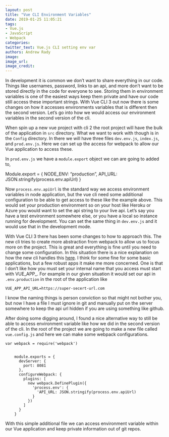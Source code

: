 ```yaml
---
layout: post
title: "Vue CLI Environment Variables"
date: 2019-01-25 11:05:21
tags:
- Vue.js
- JavaScript
- Webpack
categories:
twitter_text: Vue.js CLI setting env var
authors: Andrew Rady
image:
image_url:
image_credit:
---
```


In development it is common we don’t want to share everything in our code. Things like usernames, password, links to an api, and more don’t want to be stored directly in the code for everyone to see. Storing them in environment variables is one of the easiest ways keep them private and have our code still access these important strings. With Vue CLI 3 out now there is some changes on how it accesses environments variables that is different then the second version. Let’s go into how we would access our environment variables in the second version of the cli.

When spin up a new vue project with cli 2 the root project will have the bulk of the application in `src` directory. What we want to work with though is in the `Config` directory. In there we will have three files `dev.env.js`, `index.js`, and `prod.env.js`. Here we can set up the access for webpack to allow our Vue application to access these. 

In `prod.env.js` we have a `module.export` object we can are going to added to,

Module.export = {
  NODE_ENV: “production”,
  API_URL: JSON.stringify(process.env.apiUrl)
}

Now `process.env.apiUrl` is the standard way we access environment variables in node application, but the vue cli need some additional configuration to be able to get access to these like the example above. This would set your production environment so on your host like Heroku or Azure you would want to set the api string to your live api. Let’s say you have a test environment somewhere else, or you have a local so instance running for development. You can set the same thing in `dev.env.js` and it would use that in the development mode. 

With Vue CLI 3 there has been some changes to how to approach this. The new cli tries to create more abstraction from webpack to allow us to focus more on the project. This is great and everything is fine until you need to change some configuration. In this situation there is a nice explanation on how the new cli handles this [here]( https://cli.vuejs.org/guide/mode-and-env.html). I think for some fine for some basic applications, but a few robust apps it make me more concerned. One is that I don’t like how you must set your internal name that you access must start with VUE_APP_. For example in our given situation it would set our api in `.env.production` in the root of the application like

```
VUE_APP_API_URL=https://super-secert-url.com
```

I know the naming things is person conviction so that might not bother you, but now I have a file I must ignore in git and manually put on the server somewhere to keep the api url hidden if you are using something like github.  

After doing some digging around, I found a nice alternative way to still be able to access environment variable like how we did in the second version of the cli. In the root of the project we are going to make a new file called `vue.config.js` and here we can make some webpack configurations.

```
var webpack = require('webpack')
	

	module.exports = {
	  devServer: {
	    port: 8081
	  },
	  configureWebpack: {
	    plugins: [
	      new webpack.DefinePlugin({
	        'process.env': {
	          'API_URL: JSON.stringify(process.env.apiUrl)
	        }
	      })
	    ]
	  }
	}

```

With this simple additional file we can access environment variable within our Vue application and keep private information out of git repos.
